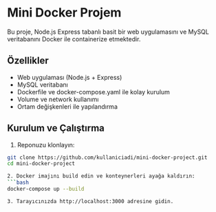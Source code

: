 # Mini Docker Projem

Bu proje, Node.js Express tabanlı basit bir web uygulamasını ve MySQL veritabanını Docker ile containerize etmektedir.

## Özellikler
- Web uygulaması (Node.js + Express)
- MySQL veritabanı
- Dockerfile ve docker-compose.yaml ile kolay kurulum
- Volume ve network kullanımı
- Ortam değişkenleri ile yapılandırma

## Kurulum ve Çalıştırma

1. Reponuzu klonlayın:

```bash
git clone https://github.com/kullaniciadi/mini-docker-project.git
cd mini-docker-project

2. Docker imajını build edin ve konteynerleri ayağa kaldırın:
```bash
docker-compose up --build

3. Tarayıcınızda http://localhost:3000 adresine gidin.